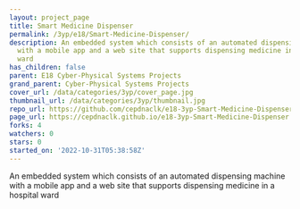 ```yaml
---
layout: project_page
title: Smart Medicine Dispenser
permalink: /3yp/e18/Smart-Medicine-Dispenser/
description: An embedded system which consists of an automated dispensing machine
  with a mobile app and a web site that supports dispensing medicine in a hospital
  ward
has_children: false
parent: E18 Cyber-Physical Systems Projects
grand_parent: Cyber-Physical Systems Projects
cover_url: /data/categories/3yp/cover_page.jpg
thumbnail_url: /data/categories/3yp/thumbnail.jpg
repo_url: https://github.com/cepdnaclk/e18-3yp-Smart-Medicine-Dispenser
page_url: https://cepdnaclk.github.io/e18-3yp-Smart-Medicine-Dispenser
forks: 4
watchers: 0
stars: 0
started_on: '2022-10-31T05:38:58Z'
---
```


An embedded system which consists of an automated dispensing machine with a mobile app and a web site that supports dispensing medicine in a hospital ward
